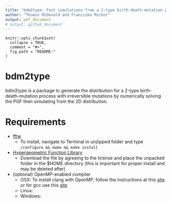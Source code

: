 ```yaml
---
title: "bdm2type: Fast simulations from a 2-type birth-death-mutation process"
author: "Thomas McDonald and Franziska Michor"
output: pdf_document
# output: github_document
---
```


<!-- README.md is generated from README.Rmd. Please edit that file -->

```{r, echo = FALSE}
knitr::opts_chunk$set(
  collapse = TRUE,
  comment = "#>",
  fig.path = "README-"
)
```

# bdm2type

bdm2type is a package to generate the distribution for a 2-type
birth-death-mutation process with irreversible mutations by numerically
solving the PGF then simulating from the 2D distribution.

# Requirements

* [fftw](http://fftw.org/fftw-3.3.7.tar.gz)
    + To install, navigate to Terminal in unzipped folder and type
      `/configure && make && make install`
* [Hypergeometric Function Library](http://cpc.cs.qub.ac.uk/summaries/AEAE_v1_0.html)
    + Download the file by agreeing to the license and place the unpacked folder
      in the $HOME directory (this is important for proper install and may be
        deleted after)
* (optional) OpenMP-enabled compiler
    + OSX: To install clang with OpenMP, follow the instructions at this [site](https://thecoatlessprofessor.com/programming/openmp-in-r-on-os-x/) or
    for gcc use this [site](https://asieira.github.io/using-openmp-with-r-packages-in-os-x.html)
    + Linux:
    + Windows:
